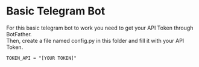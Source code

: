 # Basic Telegram Bot

For this basic telegram bot to work you need to get your API Token through BotFather.  
Then, create a file named config.py in this folder and fill it with your API Token.

`TOKEN_API = "[YOUR TOKEN]"`

